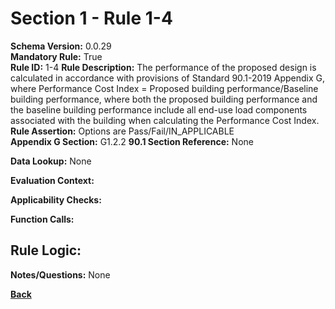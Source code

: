 # Section 1 - Rule 1-4
**Schema Version:** 0.0.29  
**Mandatory Rule:** True  
**Rule ID:** 1-4
**Rule Description:** The performance of the proposed design is calculated in accordance with provisions of Standard 90.1-2019 Appendix G, where Performance Cost Index = Proposed building performance/Baseline building performance, where both  the  proposed  building  performance  and  the  baseline  building  performance include all end-use load components associated with the building when calculating the Performance Cost Index.
**Rule Assertion:** Options are Pass/Fail/IN_APPLICABLE     
**Appendix G Section:** G1.2.2 
**90.1 Section Reference:** None  

**Data Lookup:** None  

**Evaluation Context:** 

**Applicability Checks:** 

**Function Calls:**


## Rule Logic:   


**Notes/Questions:** None


**[Back](../_toc.md)**